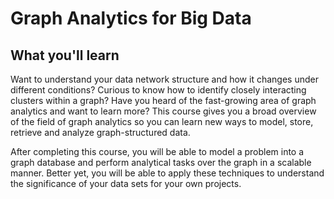 # Graph Analytics for Big Data

## What you'll learn

Want to understand your data network structure and how it changes under different conditions? Curious to know how to identify closely interacting clusters within a graph? Have you heard of the fast-growing area of graph analytics and want to learn more? This course gives you a broad overview of the field of graph analytics so you can learn new ways to model, store, retrieve and analyze graph-structured data.

After completing this course, you will be able to model a problem into a graph database and perform analytical tasks over the graph in a scalable manner.  Better yet, you will be able to apply these techniques to understand the significance of your data sets for your own projects.